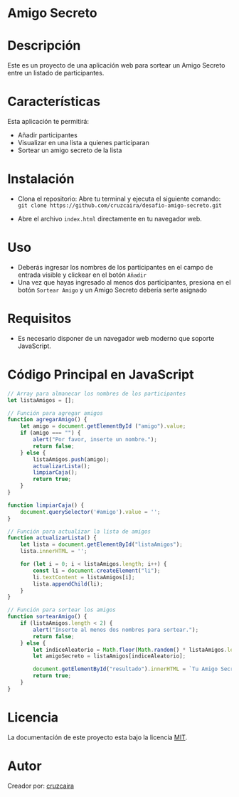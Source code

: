 # Amigo Secreto

# Descripción
Este es un proyecto de una aplicación web para sortear un Amigo Secreto entre un listado de participantes. 

# Características 
Esta aplicación te permitirá:
- Añadir participantes
- Visualizar en una lista a quienes participaran
- Sortear un amigo secreto de la lista

# Instalación
- Clona el repositorio: Abre tu terminal y ejecuta el siguiente comando: `` git clone https://github.com/cruzcaira/desafio-amigo-secreto.git `` 

- Abre el archivo `index.html` directamente en tu navegador web.

# Uso
- Deberás ingresar los nombres de los participantes en el campo de entrada visible y clickear en el botón ```Añadir```
- Una vez que hayas ingresado al menos dos participantes, presiona en el botón ```Sortear Amigo``` y un Amigo Secreto debería serte asignado 


# Requisitos
- Es necesario disponer de un navegador web moderno que soporte JavaScript. 

# Código Principal en JavaScript

```javascript
// Array para almanecar los nombres de los participantes
let listaAmigos = [];

// Función para agregar amigos
function agregarAmigo() {
    let amigo = document.getElementById ("amigo").value;
    if (amigo === "") {
        alert("Por favor, inserte un nombre.");
        return false;
    } else {
        listaAmigos.push(amigo);
        actualizarLista();
        limpiarCaja();
        return true;
    }
}

function limpiarCaja() {
    document.querySelector('#amigo').value = '';
}

// Función para actualizar la lista de amigos
function actualizarLista() {
    let lista = document.getElementById("listaAmigos");
    lista.innerHTML = ''; 

    for (let i = 0; i < listaAmigos.length; i++) {
        const li = document.createElement("li");
        li.textContent = listaAmigos[i];
        lista.appendChild(li);
    }
}

// Función para sortear los amigos
function sortearAmigo() {
    if (listaAmigos.length < 2) {
        alert("Inserte al menos dos nombres para sortear.");
        return false;
    } else {
        let indiceAleatorio = Math.floor(Math.random() * listaAmigos.length);
        let amigoSecreto = listaAmigos[indiceAleatorio];

        document.getElementById("resultado").innerHTML = `Tu Amigo Secreto es: ${amigoSecreto}`;
        return true;
    }
}
```

# Licencia
La documentación de este proyecto esta bajo la licencia [MIT](https://github.com/cruzcaira/desafio-amigo-secreto/blob/main/LICENSE).

# Autor
Creador por: [cruzcaira](https://github.com/cruzcaira)
